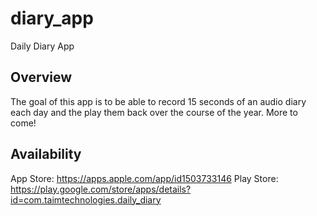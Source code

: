 # diary_app

Daily Diary App

## Overview

The goal of this app is to be able to record 15 seconds of an audio diary each day and the play them back over the course of the year.
More to come!

## Availability
App Store: https://apps.apple.com/app/id1503733146
Play Store: https://play.google.com/store/apps/details?id=com.taimtechnologies.daily_diary
